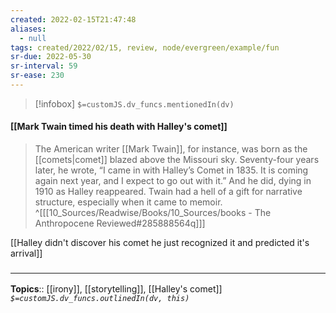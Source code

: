 ```yaml
---
created: 2022-02-15T21:47:48 
aliases:
  - null
tags: created/2022/02/15, review, node/evergreen/example/fun
sr-due: 2022-05-30
sr-interval: 59
sr-ease: 230
---
```

> [!infobox]
`$=customJS.dv_funcs.mentionedIn(dv)`

#### [[Mark Twain timed his death with Halley's comet]] 

> The American writer [[Mark Twain]], for instance, was born as the [[comets|comet]] blazed above the Missouri sky. Seventy-four years later, he wrote, “I came in with Halley’s Comet in 1835. It is coming again next year, and I expect to go out with it.” And he did, dying in 1910 as Halley reappeared. Twain had a hell of a gift for narrative structure, especially when it came to memoir. 
^[[[10_Sources/Readwise/Books/10_Sources/books - The Anthropocene Reviewed#285888564q]]]

[[Halley didn't discover his comet he just recognized it and predicted it's arrival]]
### <hr class="footnote"/>

**Topics**:: [[irony]], [[storytelling]], [[Halley's comet]]
*`$=customJS.dv_funcs.outlinedIn(dv, this)`*
